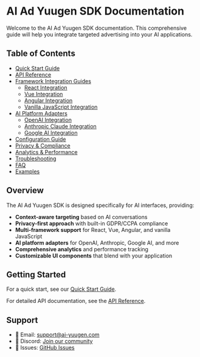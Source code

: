 # AI Ad Yuugen SDK Documentation

Welcome to the AI Ad Yuugen SDK documentation. This comprehensive guide will help you integrate targeted advertising into your AI applications.

## Table of Contents

- [Quick Start Guide](./quick-start.md)
- [API Reference](./api-reference.md)
- [Framework Integration Guides](./integrations/README.md)
  - [React Integration](./integrations/react.md)
  - [Vue Integration](./integrations/vue.md)
  - [Angular Integration](./integrations/angular.md)
  - [Vanilla JavaScript Integration](./integrations/vanilla.md)
- [AI Platform Adapters](./adapters/README.md)
  - [OpenAI Integration](./adapters/openai.md)
  - [Anthropic Claude Integration](./adapters/anthropic.md)
  - [Google AI Integration](./adapters/google-ai.md)
- [Configuration Guide](./configuration.md)
- [Privacy & Compliance](./privacy.md)
- [Analytics & Performance](./analytics.md)
- [Troubleshooting](./troubleshooting.md)
- [FAQ](./faq.md)
- [Examples](./examples/README.md)

## Overview

The AI Ad Yuugen SDK is designed specifically for AI interfaces, providing:

- **Context-aware targeting** based on AI conversations
- **Privacy-first approach** with built-in GDPR/CCPA compliance
- **Multi-framework support** for React, Vue, Angular, and vanilla JavaScript
- **AI platform adapters** for OpenAI, Anthropic, Google AI, and more
- **Comprehensive analytics** and performance tracking
- **Customizable UI components** that blend with your application

## Getting Started

For a quick start, see our [Quick Start Guide](./quick-start.md).

For detailed API documentation, see the [API Reference](./api-reference.md).

## Support

- 📧 Email: support@ai-yuugen.com
- 💬 Discord: [Join our community](https://discord.gg/ai-yuugen)
- 🐛 Issues: [GitHub Issues](https://github.com/ai-yuugen/platform/issues)